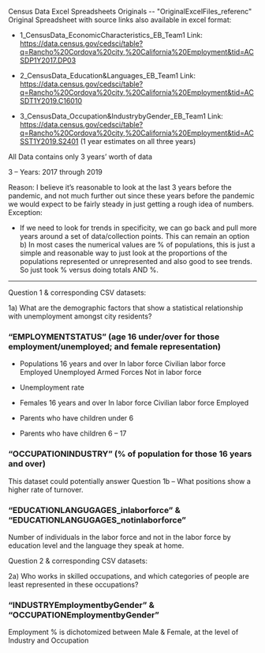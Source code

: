 
Census Data Excel Spreadsheets Originals -- "OriginalExcelFiles_referenc" 
Original Spreadsheet with source links also available in excel format:

- 1_CensusData_EconomicCharacteristics_EB_Team1
Link: https://data.census.gov/cedsci/table?q=Rancho%20Cordova%20city,%20California%20Employment&tid=ACSDP1Y2017.DP03

- 2_CensusData_Education&Languages_EB_Team1
Link: https://data.census.gov/cedsci/table?q=Rancho%20Cordova%20city,%20California%20Employment&tid=ACSDT1Y2019.C16010

- 3_CensusData_Occupation&IndustrybyGender_EB_Team1
Link: https://data.census.gov/cedsci/table?q=Rancho%20Cordova%20city,%20California%20Employment&tid=ACSST1Y2019.S2401 (1 year estimates on all three years)

All Data contains only 3 years’ worth of data 

3 – Years: 2017 through 2019

Reason:  I believe it’s reasonable to look at the last 3 years before the pandemic, and not much further out since these years before the pandemic we would expect to be fairly steady in just getting a rough idea of numbers.  
Exception:

-	If we need to look for trends in specificity, we can go back and pull more years around a set of data/collection points.  This can remain an option
b) In most cases the numerical values are % of populations, this is just a simple and reasonable way to just look at the proportions of the populations represented or unrepresented and also good to see trends.  So just took % versus doing totals AND %.

------------------------------------------------------------------------------------------------------------------------------------------
Question 1 & corresponding CSV datasets:

1a) What are the demographic factors that show a statistical relationship with unemployment amongst city residents? 

### “EMPLOYMENTSTATUS”  (age 16 under/over for those employment/unemployed; and female representation)

-	Populations 16 years and over
In labor force
Civilian labor force
Employed
Unemployed
Armed Forces
Not in labor force

-	Unemployment rate
-	Females 16 years and over
In labor force
Civilian labor force
Employed

-	Parents who have children under 6
-	Parents who have children 6 – 17

### “OCCUPATIONINDUSTRY” (% of population for those 16 years and over)

This dataset could potentially answer Question 1b – What positions show a higher rate of turnover.

### “EDUCATIONLANGUGAGES_inlaborforce” & “EDUCATIONLANGUGAGES_notinlaborforce” 

Number of individuals in the labor force and not in the labor force by education level and the language they speak at home.

Question 2 & corresponding CSV datasets:

2a) Who works in skilled occupations, and which categories of people are least represented in these occupations? 

### “INDUSTRYEmploymentbyGender” & “OCCUPATIONEmploymentbyGender”

Employment % is dichotomized between Male & Female, at the level of Industry and Occupation
